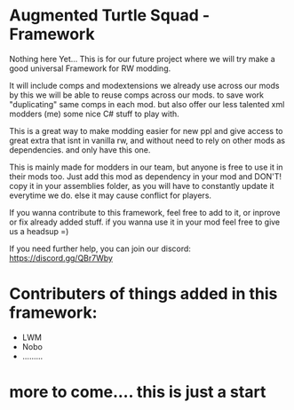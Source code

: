 # Augmented Turtle Squad - Framework

Nothing here Yet...
This is for our future project where we will try make a good universal Framework for RW modding.

It will include comps and modextensions we already use across our mods by this we will be able to reuse comps across our mods.
to save work "duplicating" same comps in each mod. but also offer our less talented xml modders (me) some nice C# stuff to play with.

This is a great way to make modding easier for new ppl and give access to great extra that isnt in vanilla rw, and without need to rely on other mods as dependencies.
and only have this one.


This is mainly made for modders in our team, but anyone is free to use it in their mods too.
Just add this mod as dependency in your mod and DON'T! copy it in your assemblies folder, as you will have to constantly update it everytime we do.
else it may cause conflict for players.

If you wanna contribute to this framework, feel free to add to it, or inprove or fix already added stuff.
if you wanna use it in your mod feel free to give us a headsup =)

If you need further help, you can join our discord:
https://discord.gg/QBr7Wby


# Contributers of things added in this framework:
- LWM
- Nobo
- .........


# more to come.... this is just a start
